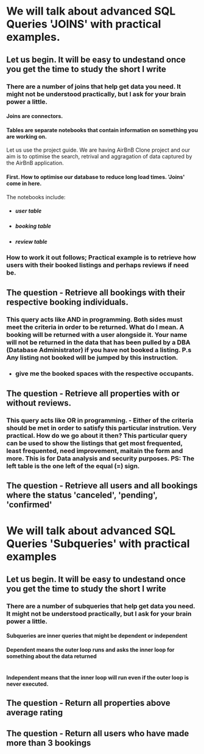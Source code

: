 # We will talk about advanced SQL Queries 'JOINS' with practical examples.
## Let us begin. It will be easy to undestand once you get the time to study the short I write

### There are a number of joins that help get data you need. It might not be understood practically, but I ask for your brain power a little.

#### Joins are connectors. 
#### Tables are separate notebooks that contain information on something you are working on.

Let us use the project guide. We are having AirBnB Clone project and our aim is to optimise the search, retrival and aggragation of data captured by the AirBnB application.

#### First. How to optimise our database to reduce long load times. 'Joins' come in here.

The notebooks include:

- ##### user table
- ##### booking table
- ##### review table

### How to work it out follows; Practical example is to retrieve how users with their booked listings and perhaps reviews if need be.

## The question - Retrieve all bookings with their respective booking individuals. 

### This query acts like AND in programming. Both sides must meet the criteria in order to be returned. What do I mean. A booking will be returned with a user alongside it. Your name will not be returned in the data that has been pulled by a DBA (Database Administrator) if you have not booked a listing. P.s Any listing not booked will be jumped by this instruction.

- ### give me the booked spaces with the respective occupants.

## The question - Retrieve all properties with or without reviews.

### This query acts like OR in programming. - Either of the criteria should be met in order to satisfy this particular instrution. Very practical. How do we go about it then? This particular query can be used to show the listings that get most frequented, least frequented, need improvement, maitain the form and more. This is for Data analysis and security purposes. PS: The left table is the one left of the equal (=) sign.

## The question - Retrieve all users and all bookings where the status 'canceled', 'pending', 'confirmed'

# We will talk about advanced SQL Queries 'Subqueries' with practical examples

## Let us begin. It will be easy to undestand once you get the time to study the short I write

### There are a number of subqueries that help get data you need. It might not be understood practically, but I ask for your brain power a little.

#### Subqueries are inner queries that might be dependent or independent
#### Dependent means the outer loop runs and asks the inner loop for something about the data returned

#
#### Independent means that the inner loop will run even if the outer loop is never executed.

## The question - Return all properties above average rating

## The question - Return all users who have made more than 3 bookings